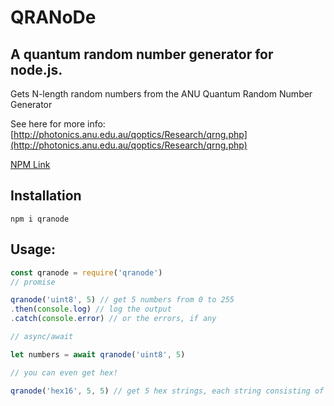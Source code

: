 # QRANoDe

## A quantum random number generator for node.js.
Gets N-length random numbers from the ANU Quantum Random Number Generator

See here for more info: [http://photonics.anu.edu.au/qoptics/Research/qrng.php](http://photonics.anu.edu.au/qoptics/Research/qrng.php)

[NPM Link](https://npmjs.com/package/qranode)


## Installation

`npm i qranode`

## Usage:

```js
const qranode = require('qranode')
// promise

qranode('uint8', 5) // get 5 numbers from 0 to 255
.then(console.log) // log the output
.catch(console.error) // or the errors, if any

// async/await

let numbers = await qranode('uint8', 5)

// you can even get hex!

qranode('hex16', 5, 5) // get 5 hex strings, each string consisting of 5 hex blocks
```